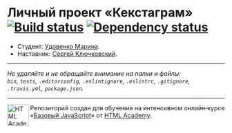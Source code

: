 # Личный проект «Кекстаграм» [![Build status][travis-image]][travis-url] [![Dependency status][dependency-image]][dependency-url]

* Студент: [Удовенко Марина](https://up.htmlacademy.ru/javascript/7/user/7570).
* Наставник: [Сергей Ключковский](https://htmlacademy.ru/profile/id44700).

---

_Не удаляйте и не обращайте внимание на папки и файлы:_<br>
_`bin`, `tests`, `.editorconfig`, `.eslintignore`, `.eslintrc`, `.gitignore`, `.travis.yml`, `package.json`._

---

<a href="https://htmlacademy.ru/intensive/javascript"><img align="left" width="50" height="50" title="HTML Academy" src="https://up.htmlacademy.ru/static/img/intensive/javascript/logo-for-github.svg"></a>

Репозиторий создан для обучения на интенсивном онлайн‑курсе «[Базовый JavaScript](https://htmlacademy.ru/intensive/javascript)» от [HTML Academy](https://htmlacademy.ru).

[travis-image]: https://travis-ci.org/htmlacademy-javascript/7570-kekstagram.svg?branch=master
[travis-url]: https://travis-ci.org/htmlacademy-javascript/7570-kekstagram
[dependency-image]: https://david-dm.org/htmlacademy-javascript/7570-kekstagram.svg?style=flat-square
[dependency-url]: https://david-dm.org/htmlacademy-javascript/7570-kekstagram
